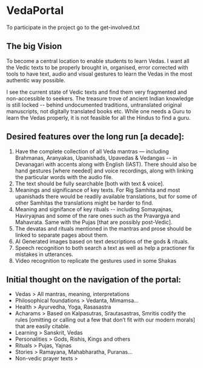 # VedaPortal
To participate in the project go to the get-involved.txt

## The big Vision
To become a central location to enable students to learn Vedas. I want all the Vedic texts to be properly brought in, organised, error corrected with tools to have text, audio and visual gestures to learn the Vedas in the most authentic way possible.

I see the current state of Vedic texts and find them very fragmented and non-accessible to seekers. The treasure trove of ancient Indian knowledge is still locked -- behind undocumented traditions, untranslated original manuscripts, not digitally translated books etc. While one needs a Guru to learn the Vedas properly, it is not feasible for all the Hindus to find a guru. 

## Desired features over the long run [a decade]:
  1. Have the complete collection of all Veda mantras — including Brahmanas, Aranyakas, Upanishads, Upavedas & Vedangas -- in Devanagari with accents along with English (IAST). There should also be hand gestures [where needed] and voice recordings, along with linking the particular words with the audio file.
  2. The text should be fully searchable [both with text & voice].
  3. Meanings and significance of key texts. For Rig Samhita and most upanishads there would be readily available translations, but for some of other Samhitas the translations might be harder to find.
  4. Meaning and signifance of key rituals -- including Somayajnas, Haviryajnas and some of the rare ones such as the Pravargya and Mahavrata. Same with the Pujas [that are possibly post-Vedic].
  5. The devatas and rituals mentioned in the mantras and prose should be linked to separate pages about them. 
  6. AI Generated images based on text descriptions of the gods & rituals. 
  7. Speech recognition to both search a text as well as help a practioner fix mistakes in utterances.
  8. Video recognition to replicate the gestures used in some Shakas
  
## Initial thought on the navigation of the portal:
* Vedas > All mantras, meaning, interpretations
* Philosophical foundations > Vedanta, Mimamsa…
* Health > Ayurvedha, Yoga, Rasasastra
* Acharams > Based on Kalpasutras, Srautasastras, Smritis codify the rules [omitting or calling out a few that don’t fit with our modern morals] that are easily citable.
* Learning > Sanskrit, Vedas
* Personalities > Gods, Rishis, Kings and others
* Rituals > Pujas, Yajnas
* Stories > Ramayana, Mahabharatha, Puranas… 
* Non-vedic prayer texts >
